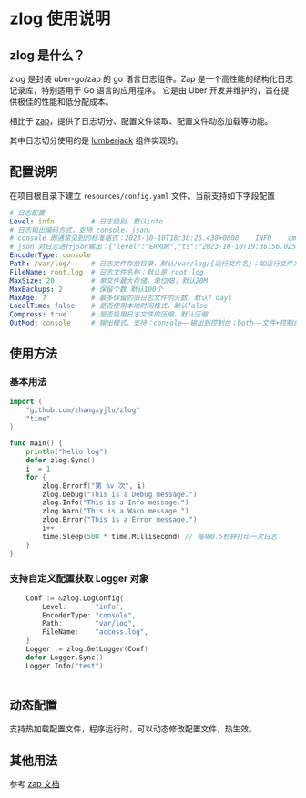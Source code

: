 # zlog 使用说明

## zlog 是什么？

zlog 是封装 uber-go/zap 的 go 语言日志组件。Zap 是一个高性能的结构化日志记录库，特别适用于 Go 语言的应用程序。
它是由 Uber 开发并维护的，旨在提供极佳的性能和低分配成本。

相比于 [zap](https://github.com/uber-go/zap)，提供了日志切分、配置文件读取、配置文件动态加载等功能。

其中日志切分使用的是 [lumberjack](https://github.com/natefinch/lumberjack) 组件实现的。

## 配置说明

在项目根目录下建立 `resources/config.yaml` 文件。当前支持如下字段配置
```yaml
# 日志配置
Level: info         # 日志级别，默认info
# 日志输出编码方式，支持 console、json。
# console 即通常见到的标准格式：2023-10-10T18:30:26.438+0800    INFO    cmd/main.go:15  This is a Info message.
# json 对日志进行json输出：{"level":"ERROR","ts":"2023-10-10T19:36:56.025+0800","caller":"cmd/main.go:18","msg":"This is a Error message."}
EncoderType: console 
Path: /var/log/     # 日志文件存放目录，默认/var/log/{运行文件名}；如运行文件为hello/hello.exe，则path为：/var/log/hello
FileName: root.log  # 日志文件名称；默认是 root.log
MaxSize: 20         # 单文件最大存储，单位MB，默认20M
MaxBackups: 2       # 保留个数 默认100个
MaxAge: 7           # 最多保留的旧日志文件的天数，默认7 days
LocalTime: false    # 是否使用本地时间格式，默认false
Compress: true      # 是否启用日志文件的压缩，默认压缩
OutMod: console     # 输出模式，支持：console——输出到控制台；both——文件+控制台都输出；file——输出到文件；默认输出到控制台
```
## 使用方法

### 基本用法
```go
import (
	"github.com/zhangxyjlu/zlog"
	"time"
)

func main() {
	println("hello log")
	defer zlog.Sync()
	i := 1
	for {
		zlog.Errorf("第 %v 次", i)
		zlog.Debug("This is a Debug message.")
		zlog.Info("This is a Info message.")
		zlog.Warn("This is a Warn message.")
		zlog.Error("This is a Error message.")
		i++
		time.Sleep(500 * time.Millisecond) // 每隔0.5秒钟打印一次日志
	}
}
```

### 支持自定义配置获取 Logger 对象
```go
	Conf := &zlog.LogConfig{
		Level:       "info",
		EncoderType: "console",
		Path:        "var/log",
		FileName:    "access.log",
	}
	Logger := zlog.GetLogger(Conf)
	defer Logger.Sync()
	Logger.Info("test")
	
```

## 动态配置

支持热加载配置文件，程序运行时，可以动态修改配置文件，热生效。

## 其他用法

参考 [zap 文档](https://pkg.go.dev/go.uber.org/zap)




